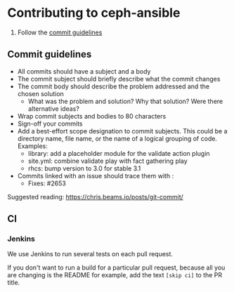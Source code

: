 Contributing to ceph-ansible
==============================

1. Follow the [commit guidelines](#commit-guidelines)


Commit guidelines
-----------------
- All commits should have a subject and a body
- The commit subject should briefly describe what the commit changes
- The commit body should describe the problem addressed and the chosen solution
  - What was the problem and solution? Why that solution? Were there alternative ideas?
- Wrap commit subjects and bodies to 80 characters
- Sign-off your commits
- Add a best-effort scope designation to commit subjects. This could be a directory name, file name,
  or the name of a logical grouping of code. Examples:
  - library: add a placeholder module for the validate action plugin
  - site.yml: combine validate play with fact gathering play
  - rhcs: bump version to 3.0 for stable 3.1
- Commits linked with an issue should trace them with :
  - Fixes: #2653

Suggested reading: https://chris.beams.io/posts/git-commit/


CI
-----

### Jenkins
We use Jenkins to run several tests on each pull request.

If you don't want to run a build for a particular pull request, because all you are changing is the
README for example, add the text `[skip ci]` to the PR title.
